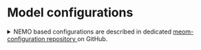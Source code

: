 # Model configurations

<details>
  <summary> NEMO based configurations are described in dedicated <a href="https://github.com/meom-configurations"> meom-configuration repository </a> on GitHub.  </summary>
  
Using the information found there, one should be able to reconstruct a particular configuration. However, as far as fortran compilers may evolve 
in time, the exact reproducibility is not granted.   
In the meom-configuration repository, the following information can be found for each configuration:
  * reference for building source code
  * relevant namelist files for running experiments
  * relevant xml files for XIOS model output
  * relevant information on the required input data files.

In MEOM, [Drakkar Configurations Manager (DCM)](https://github.com/meom-group/DCM) has been developped in order to ease the deployment of NEMO based configurations. DCM provides both an environment for code developpement and setup (DCMTOOLS) and an environment for production at runtime (RUNTOOLS). In addition, a series of bash scripts (dcm_toolkit) were developped for helping the managment of simulations.

DCM is supporting historical NEMO versions (since NEMO 1.12). The actual version corresponds to NEMO 4.0.6 but branches for 4.0.7 and 4.2.0 are also operational.

 </details>
